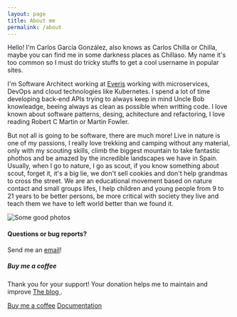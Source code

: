```yaml
---
layout: page
title: About me
permalink: /about
---
```


<div class="row justify-content-between">
<div class="col-md-8 pr-5">

<p>Hello! I'm Carlos García González, also knows as Carlos Chilla or Chilla, maybe you can find me in some darkness places as Chillaso. My name it's too common so I must do tricky stuffs to get a cool username in popular sites.</p>
<p>I'm Software Architect working at <a href="https://www.everis.com/spain" target="_blank">Everis</a> working with microservices, DevOps and cloud technologies like Kubernetes. I spend a lot of time developing back-end APIs trying to always keep in mind Uncle Bob knowleadge, beeing always as clean as possible when writting code. I love known about software patterns, desing, achitecture and refactoring, I love reading Robert C Martin or Martin Fowler.</p>

<p> But not all is going to be software, there are much more! Live in nature is one of my passions, I really love trekking and camping without any material, only with my scouting skills, climb the biggest mountain to take fantastic phothos and be amazed by the incredible landscapes we have in Spain. Usually, when I go to nature, I go as scout, if you know something about scout, forget it, it's a big lie, we don't sell cookies and don't help grandmas to cross the street. We are an educational movement based on nature contact and small groups lifes, I help children and young people from 9 to 21 years to be better persons, be more critical with society they live and teach them we have to left world better than we found it.</p>

<p class="mb-5"><img class="shadow-lg" src="{{site.baseurl}}/assets/images/about-me.png" alt="Some good photos" /></p>

<h4>Questions or bug reports?</h4>

<p>Send me an <a href="mailto:carlos.chillagonzalez@gmail.com">email</a>!</p>

</div>

<div class="col-md-4">

<div class="sticky-top sticky-top-80">
<h5>Buy me a coffee</h5>

<p>Thank you for your support! Your donation helps me to maintain and improve <a target="_blank" href="https://github.com/Chillaso/chillaso.github.io">The blog <i class="fab fa-github"></i></a>.</p>

<a target="_blank" href="https://www.paypal.me/Carloschilla" class="btn btn-danger">Buy me a coffee</a> <a target="_blank" href="{{site.baseurl}}how-to-build-this-web" class="btn btn-warning">Documentation</a>

</div>
</div>
</div>
